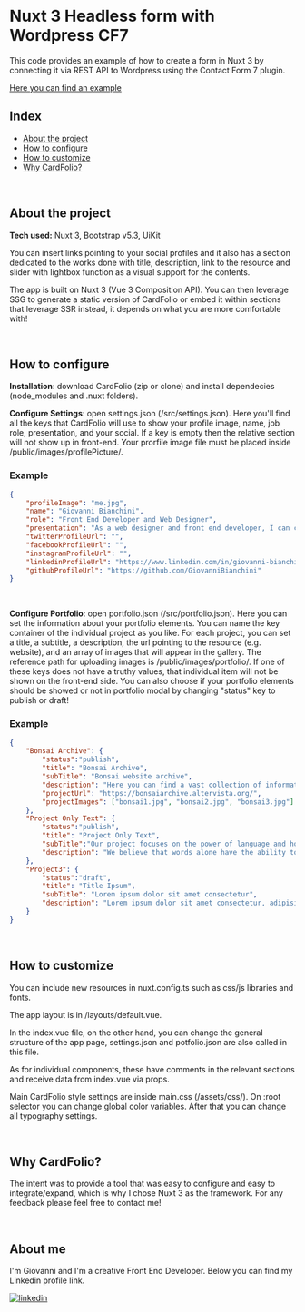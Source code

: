
&nbsp;

# Nuxt 3 Headless form with Wordpress CF7

This code provides an example of how to create a form in Nuxt 3 by connecting it via REST API to Wordpress using the Contact Form 7 plugin. 

[Here you can find an example](https://cardfolio-giovanni-bianchini.netlify.app/)

## Index

- [About the project](#about-the-project)
- [How to configure](#how-to-configure)
- [How to customize](#how-to-customize)
- [Why CardFolio?](#why-cardfolio)

&nbsp;

## About the project

**Tech used:** Nuxt 3, Bootstrap v5.3, UiKit

You can insert links pointing to your social profiles and it also has a section dedicated to the works done with title, description, link to the resource and slider with lightbox function as a visual support for the contents.

The app is built on Nuxt 3 (Vue 3 Composition API).
You can then leverage SSG to generate a static version of CardFolio or embed it within sections that leverage SSR instead, it depends on what you are more comfortable with!

&nbsp;

## How to configure
**Installation**: download CardFolio (zip or clone) and install dependecies (node_modules and .nuxt folders).

**Configure Settings**: open settings.json (/src/settings.json). Here you'll find all the keys that CardFolio will use to show your profile image, name, job role, presentation, and your social. If a key is empty then the relative section will not show up in front-end. Your prorfile image file must be placed inside /public/images/profilePicture/.

### Example
```json
{
    "profileImage": "me.jpg",
    "name": "Giovanni Bianchini",
    "role": "Front End Developer and Web Designer",
    "presentation": "As a web designer and front end developer, I can create stunning and user-friendly websites. With a keen eye for design and a deep understanding of web development technologies, I am able to bring my clients' visions to life through unique and personalized websites that stand out in today's digital landscape. Whether you are looking for a simple, streamlined website or a complex, interactive online platform, I have the skills and expertise to deliver exceptional results that exceed your expectations.",
    "twitterProfileUrl": "",
    "facebookProfileUrl": "",
    "instagramProfileUrl": "",
    "linkedinProfileUrl": "https://www.linkedin.com/in/giovanni-bianchini-%F0%9F%91%8B%F0%9F%8F%BB-823a1b224",
    "githubProfileUrl": "https://github.com/GiovanniBianchini"
}
```
&nbsp;

**Configure Portfolio**: open portfolio.json (/src/portfolio.json). Here you can set the information about your portfolio elements. You can name the key container of the individual project as you like. For each project, you can set a title, a subtitle, a description, the url pointing to the resource (e.g. website), and an array of images that will appear in the gallery. The reference path for uploading images is /public/images/portfolio/. If one of these keys does not have a truthy values, that individual item will not be shown on the front-end side. You can also choose if your portfolio elements should be showed or not in portfolio modal by changing "status" key to publish or draft!

### Example
```json
{
    "Bonsai Archive": {
        "status":"publish",
        "title": "Bonsai Archive",
        "subTitle": "Bonsai website archive",
        "description": "Here you can find a vast collection of information, tips, and resources for all bonsai enthusiasts. Our archive includes articles and guides on various bonsai styles, techniques for growing and caring for bonsai trees, and the history and cultural significance of bonsai. Whether you're a beginner or an experienced bonsai artist, our archive has something for everyone. Explore our vast collection of content and deepen your knowledge and appreciation for the art of bonsai.",
        "projectUrl": "https://bonsaiarchive.altervista.org/",
        "projectImages": ["bonsai1.jpg", "bonsai2.jpg", "bonsai3.jpg"]
    },
    "Project Only Text": {
        "status":"publish",
        "title": "Project Only Text",
        "subTitle":"Our project focuses on the power of language and how it can be used to convey information",
        "description": "We believe that words alone have the ability to create vivid images and inspire the imagination. Through our project, we aim to showcase the beauty and versatility of language, and how it can be used to communicate effectively in a world that is increasingly reliant on visual media. Join us in exploring the rich and dynamic world of text, and discover the power of words for yourself."
    },
    "Project3": {
        "status":"draft",
        "title": "Title Ipsum",
        "subTitle": "Lorem ipsum dolor sit amet consectetur",
        "description": "Lorem ipsum dolor sit amet consectetur, adipisicing elit. Nemo molestias accusantium iusto sunt odio odit enim et magnam fuga vitae natus, quas ex. Magnam ab voluptatum pariatur, blanditiis accusamus vero."
    }
}
```

&nbsp;

## How to customize
You can include new resources in nuxt.config.ts such as css/js libraries and fonts.

The app layout is in /layouts/default.vue. 

In the index.vue file, on the other hand, you can change the general structure of the app page, settings.json and potfolio.json are also called in this file.

As for individual components, these have comments in the relevant sections and receive data from index.vue via props.

Main CardFolio style settings are inside main.css (/assets/css/). On :root selector you can change global color variables. After that you can change all typography settings.

&nbsp;

## Why CardFolio?
The intent was to provide a tool that was easy to configure and easy to integrate/expand, which is why I chose Nuxt 3 as the framework. For any feedback please feel free to contact me!

&nbsp;

## About me
I'm Giovanni and I'm a creative Front End Developer. Below you can find my Linkedin profile link.

[![linkedin](https://img.shields.io/badge/linkedin-0A66C2?style=for-the-badge&logo=linkedin&logoColor=white)](https://www.linkedin.com/in/giovanni-bianchini-%F0%9F%91%8B%F0%9F%8F%BB-823a1b224)
